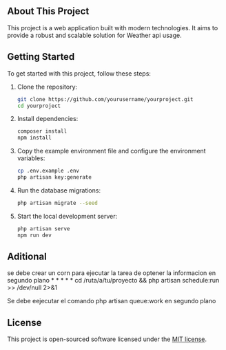 ## About This Project

This project is a web application built with modern technologies. It aims to provide a robust and scalable solution for Weather api usage.

## Getting Started

To get started with this project, follow these steps:

1. Clone the repository:
    ```bash
    git clone https://github.com/yourusername/yourproject.git
    cd yourproject
    ```

2. Install dependencies:
    ```bash
    composer install
    npm install
    ```

3. Copy the example environment file and configure the environment variables:
    ```bash
    cp .env.example .env
    php artisan key:generate
    ```

4. Run the database migrations:
    ```bash
    php artisan migrate --seed
    ```

5. Start the local development server:
    ```bash
    php artisan serve
    npm run dev
    ```

## Aditional

se debe crear un corn para ejecutar la tarea de optener la informacion en segundo plano 
    * * * * * cd /ruta/a/tu/proyecto && php artisan schedule:run >> /dev/null 2>&1

Se debe eejecutar el comando php artisan queue:work en segundo plano


## License

This project is open-sourced software licensed under the [MIT license](https://opensource.org/licenses/MIT).

